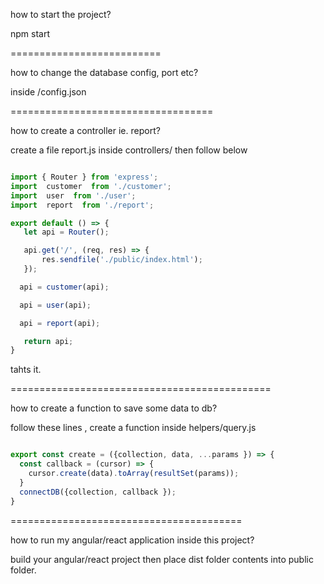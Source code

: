 how to start the project?

npm start

==========================

how to change the database config, port etc?

inside /config.json

===================================

how to create a controller ie. report?

create a file report.js inside controllers/
 then follow below

 ```js

 import { Router } from 'express';
 import  customer  from './customer';
 import  user  from './user';
 import  report  from './report';

 export default () => {
 	let api = Router();

 	api.get('/', (req, res) => {
 		res.sendfile('./public/index.html');
 	});

   api = customer(api);

   api = user(api);

   api = report(api);

 	return api;
 }

 ```

 tahts it.

 =============================================

 how to create a function to save some data to db?

 follow these lines , create a function inside helpers/query.js


 ```js

 export const create = ({collection, data, ...params }) => {
   const callback = (cursor) => {
     cursor.create(data).toArray(resultSet(params));
   }
   connectDB({collection, callback });
 }

 ```

 ========================================

 how to run my angular/react application inside this project?

 build your angular/react project then place dist folder contents into public folder. 
